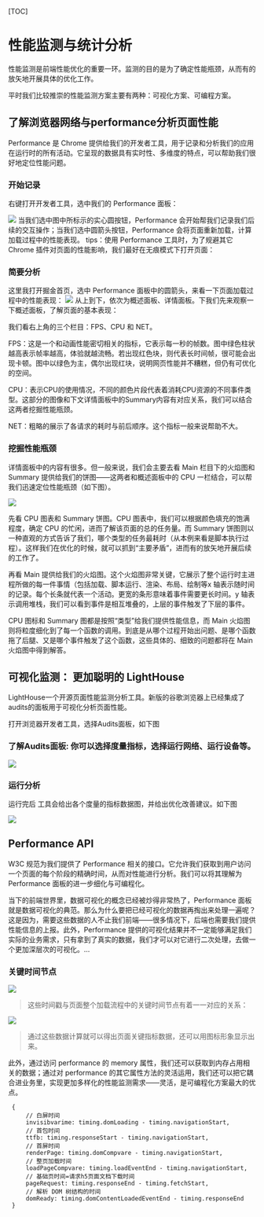 [TOC]
# 性能监测与统计分析

性能监测是前端性能优化的重要一环。监测的目的是为了确定性能瓶颈，从而有的放矢地开展具体的优化工作。

平时我们比较推崇的性能监测方案主要有两种：可视化方案、可编程方案。

## 了解浏览器网络与performance分析页面性能

Performance 是 Chrome 提供给我们的开发者工具，用于记录和分析我们的应用在运行时的所有活动。它呈现的数据具有实时性、多维度的特点，可以帮助我们很好地定位性能问题。

### 开始记录

右键打开开发者工具，选中我们的 Performance 面板：

![](http://doc.stip.bbkedu.com/uploads/0b3c7415456226f12b94224f1ec40a43.png)
当我们选中图中所标示的实心圆按钮，Performance 会开始帮我们记录我们后续的交互操作；当我们选中圆箭头按钮，Performance 会将页面重新加载，计算加载过程中的性能表现。
tips：使用 Performance 工具时，为了规避其它 Chrome 插件对页面的性能影响，我们最好在无痕模式下打开页面：

### 简要分析

这里我打开掘金首页，选中 Performance 面板中的圆箭头，来看一下页面加载过程中的性能表现：
![](http://doc.stip.bbkedu.com/uploads/a58a13b6366a3c68676b0ffc08731912.png)
从上到下，依次为概述面板、详情面板。下我们先来观察一下概述面板，了解页面的基本表现：

我们看右上角的三个栏目：FPS、CPU 和 NET。

FPS：这是一个和动画性能密切相关的指标，它表示每一秒的帧数。图中绿色柱状越高表示帧率越高，体验就越流畅。若出现红色块，则代表长时间帧，很可能会出现卡顿。图中以绿色为主，偶尔出现红块，说明网页性能并不糟糕，但仍有可优化的空间。

CPU：表示CPU的使用情况，不同的颜色片段代表着消耗CPU资源的不同事件类型。这部分的图像和下文详情面板中的Summary内容有对应关系，我们可以结合这两者挖掘性能瓶颈。

NET：粗略的展示了各请求的耗时与前后顺序。这个指标一般来说帮助不大。

### 挖掘性能瓶颈

详情面板中的内容有很多。但一般来说，我们会主要去看 Main 栏目下的火焰图和 Summary 提供给我们的饼图——这两者和概述面板中的 CPU 一栏结合，可以帮我们迅速定位性能瓶颈（如下图）。

![](http://doc.stip.bbkedu.com/uploads/a5f46a0d4a9115b6243c2cae9877b18c.png)

先看 CPU 图表和 Summary 饼图。CPU 图表中，我们可以根据颜色填充的饱满程度，确定 CPU 的忙闲，进而了解该页面的总的任务量。而 Summary 饼图则以一种直观的方式告诉了我们，哪个类型的任务最耗时（从本例来看是脚本执行过程）。这样我们在优化的时候，就可以抓到“主要矛盾”，进而有的放矢地开展后续的工作了。

再看 Main 提供给我们的火焰图。这个火焰图非常关键，它展示了整个运行时主进程所做的每一件事情（包括加载、脚本运行、渲染、布局、绘制等x 轴表示随时间的记录。每个长条就代表一个活动。更宽的条形意味着事件需要更长时间。y 轴表示调用堆栈，我们可以看到事件是相互堆叠的，上层的事件触发了下层的事件。

CPU 图标和 Summary 图都是按照“类型”给我们提供性能信息，而 Main 火焰图则将粒度细化到了每一个函数的调用。到底是从哪个过程开始出问题、是哪个函数拖了后腿、又是哪个事件触发了这个函数，这些具体的、细致的问题都将在 Main 火焰图中得到解答。




## 可视化监测： 更加聪明的 LightHouse

LightHouse一个开源页面性能监测分析工具。新版的谷歌浏览器上已经集成了audits的面板用于可视化分析页面性能。

打开浏览器开发者工具，选择Audits面板，如下图


### 了解Audits面板: 你可以选择度量指标，选择运行网络、运行设备等。

![](http://doc.stip.bbkedu.com/uploads/06a8155243c946f7a432c4686240c26e.png)

### 运行分析

运行完后 工具会给出各个度量的指标数据图，并给出优化改善建议。如下图

![](http://doc.stip.bbkedu.com/uploads/7f6f5ed73a2afa801af80b3ea9344057.png)


## Performance API

W3C 规范为我们提供了 Performance 相关的接口。它允许我们获取到用户访问一个页面的每个阶段的精确时间，从而对性能进行分析。我们可以将其理解为 Performance 面板的进一步细化与可编程化。

当下的前端世界里，数据可视化的概念已经被炒得非常热了，Performance 面板就是数据可视化的典范。那么为什么要把已经可视化的数据再掏出来处理一遍呢？这是因为，需要这些数据的人不止我们前端——很多情况下，后端也需要我们提供性能信息的上报。此外，Performance 提供的可视化结果并不一定能够满足我们实际的业务需求，只有拿到了真实的数据，我们才可以对它进行二次处理，去做一个更加深层次的可视化。...

### 关键时间节点 

![](http://doc.stip.bbkedu.com/uploads/733755b4bf181d22dc83fd65e5e87539.png)


> 这些时间戳与页面整个加载流程中的关键时间节点有着一一对应的关系：

![](http://doc.stip.bbkedu.com/uploads/a4f835f4e547d1df8fa7b27d13540e7e.png)

> 通过这些数据计算就可以得出页面关键指标数据，还可以用图标形象显示出来。

此外，通过访问 performance 的 memory 属性，我们还可以获取到内存占用相关的数据；通过对 performance 的其它属性方法的灵活运用，我们还可以把它耦合进业务里，实现更加多样化的性能监测需求——灵活，是可编程化方案最大的优点。

```
 {
 	 // 白屏时间
	 invisibvarime: timing.domLoading - timing.navigationStart,
	 // 首包时间
	 ttfb: timing.responseStart - timing.navigationStart,
	 // 首屏时间
	 renderPage: timing.domCompvare - timing.navigationStart,
	 // 整页加载时间
	 loadPageCompvare: timing.loadEventEnd - timing.navigationStart,
	 // 基础页时间=请求h5页面文档下载时间
	 pageRequest: timing.responseEnd - timing.fetchStart,
	 // 解析 DOM 树结构的时间
	 domReady: timing.domContentLoadedEventEnd - timing.responseEnd
 }
```
